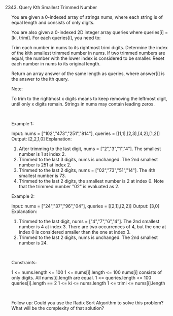 2343. Query Kth Smallest Trimmed Number

You are given a 0-indexed array of strings nums, where each string is of equal length and consists of only digits.

You are also given a 0-indexed 2D integer array queries where queries[i] = [ki, trimi]. For each queries[i], you need to:

Trim each number in nums to its rightmost trimi digits.
Determine the index of the kith smallest trimmed number in nums. If two trimmed numbers are equal, the number with the lower index is considered to be smaller.
Reset each number in nums to its original length.

Return an array answer of the same length as queries, where answer[i] is the answer to the ith query.

Note:

To trim to the rightmost x digits means to keep removing the leftmost digit, until only x digits remain.
Strings in nums may contain leading zeros.

 

Example 1:

Input: nums = ["102","473","251","814"], queries = [[1,1],[2,3],[4,2],[1,2]]
Output: [2,2,1,0]
Explanation:
1. After trimming to the last digit, nums = ["2","3","1","4"]. The smallest number is 1 at index 2.
2. Trimmed to the last 3 digits, nums is unchanged. The 2nd smallest number is 251 at index 2.
3. Trimmed to the last 2 digits, nums = ["02","73","51","14"]. The 4th smallest number is 73.
4. Trimmed to the last 2 digits, the smallest number is 2 at index 0.
   Note that the trimmed number "02" is evaluated as 2.


Example 2:

Input: nums = ["24","37","96","04"], queries = [[2,1],[2,2]]
Output: [3,0]
Explanation:
1. Trimmed to the last digit, nums = ["4","7","6","4"]. The 2nd smallest number is 4 at index 3.
   There are two occurrences of 4, but the one at index 0 is considered smaller than the one at index 3.
2. Trimmed to the last 2 digits, nums is unchanged. The 2nd smallest number is 24.


 

Constraints:

1 <= nums.length <= 100
1 <= nums[i].length <= 100
nums[i] consists of only digits.
All nums[i].length are equal.
1 <= queries.length <= 100
queries[i].length == 2
1 <= ki <= nums.length
1 <= trimi <= nums[i].length

 

Follow up: Could you use the Radix Sort Algorithm to solve this problem? What will be the complexity of that solution?